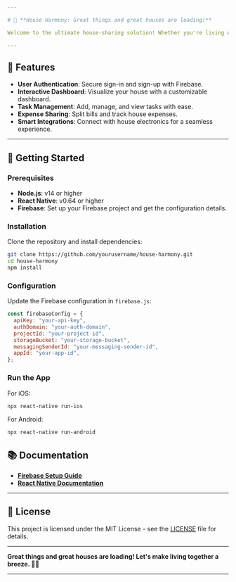 ```yaml
---

# 🏡 **House Harmony: Great things and great houses are loading!**

Welcome to the ultimate house-sharing solution! Whether you're living with roommates or just managing household chores, **House Harmony** is here to bring harmony to your home. Say goodbye to chaos and hello to organized living!

---
```


## 🌟 Features

- **User Authentication**: Secure sign-in and sign-up with Firebase.
- **Interactive Dashboard**: Visualize your house with a customizable dashboard.
- **Task Management**: Add, manage, and view tasks with ease.
- **Expense Sharing**: Split bills and track house expenses.
- **Smart Integrations**: Connect with house electronics for a seamless experience.

---

## 🚀 Getting Started

### Prerequisites

- **Node.js**: v14 or higher
- **React Native**: v0.64 or higher
- **Firebase**: Set up your Firebase project and get the configuration details.

### Installation

Clone the repository and install dependencies:

```bash
git clone https://github.com/yourusername/house-harmony.git
cd house-harmony
npm install
```

### Configuration

Update the Firebase configuration in `firebase.js`:

```javascript
const firebaseConfig = {
  apiKey: "your-api-key",
  authDomain: "your-auth-domain",
  projectId: "your-project-id",
  storageBucket: "your-storage-bucket",
  messagingSenderId: "your-messaging-sender-id",
  appId: "your-app-id",
};
```

### Run the App

For iOS:

```bash
npx react-native run-ios
```

For Android:

```bash
npx react-native run-android
```

## 📚 Documentation

- **[Firebase Setup Guide](https://firebase.google.com/docs/web/setup)**
- **[React Native Documentation](https://reactnative.dev/docs/getting-started)**

---

## 📝 License

This project is licensed under the MIT License - see the [LICENSE](LICENSE) file for details.

---

**Great things and great houses are loading! Let's make living together a breeze. 🌟🏡**

---
